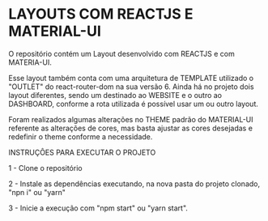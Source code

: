 # LAYOUTS COM REACTJS E MATERIAL-UI 

O repositório contém um Layout desenvolvido com REACTJS e com MATERIA-UI.

Esse layout também conta com uma arquitetura de TEMPLATE utilizado o "OUTLET" do react-router-dom na sua versão 6. 
Ainda há no projeto dois layout diferentes, sendo um destinado ao WEBSITE e o outro ao DASHBOARD, conforme a rota utilizada é possível usar um ou outro layout. 

Foram realizados algumas alterações no THEME padrão do MATERIAL-UI referente as alterações de cores, mas basta ajustar as cores desejadas e redefinir o theme conforme a      necessidade.


INSTRUÇÔES PARA EXECUTAR O PROJETO

1 - Clone o repositório

2 - Instale as dependências executando, na nova pasta do projeto clonado, "npn i" ou "yarn"

3 - Inicie a execução com  "npm start" ou "yarn start".
